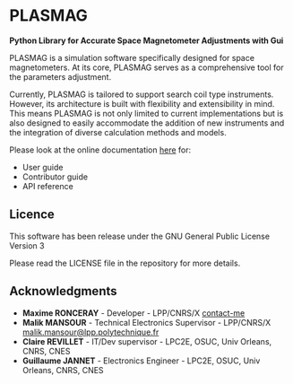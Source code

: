 
# PLASMAG 
**Python Library for Accurate Space Magnetometer Adjustments with Gui**

PLASMAG is a simulation software specifically designed for 
space magnetometers.
At its core, PLASMAG serves as a comprehensive tool for the parameters adjustment.

Currently, PLASMAG is tailored to support search coil type instruments.
However, its architecture is built with flexibility and extensibility in mind. This 
means PLASMAG is not only limited to current implementations but is also designed to 
easily accommodate the addition of new instruments and the integration of diverse 
calculation methods and models. 


Please look at the online documentation [here](https://plasmag.readthedocs.io/en/master/) for:

* User guide
* Contributor guide
* API reference

Licence
-------

This software has been release under the GNU General Public License Version 3

Please read the LICENSE file in the repository for more details.

Acknowledgments
---------------

-  **Maxime RONCERAY** - Developer - LPP/CNRS/X
   [contact-me](mailto:ronceray.maxime@gmail.com)
-  **Malik MANSOUR** - Technical Electronics Supervisor - LPP/CNRS/X
   [malik.mansour@lpp.polytechnique.fr](mailto:malik.mansour@lpp.polytechnique.fr)
-  **Claire REVILLET** - IT/Dev supervisor - LPC2E, OSUC, Univ Orleans, CNRS, CNES
-  **Guillaume JANNET** - Electronics Engineer - LPC2E, OSUC, Univ Orleans, CNRS, CNES
